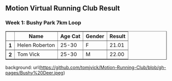 ## Motion Virtual Running Club Result
### Week 1: Bushy Park 7km Loop

<table border="1" class="dataframe">
  <thead>
    <tr style="text-align: centre;">
      <th></th>
      <th>Name</th>
      <th>Age Cat</th>
      <th>Gender</th>
      <th>Result</th>
    </tr>
  </thead>
  <tbody>
    <tr>
      <th>1</th>
      <td>Helen Roberton</td>
      <td>25-30</td>
      <td>F</td>
      <td>21.01</td>
    </tr>
    <tr>
      <th>2</th>
      <td>Tom Vick</td>
      <td>25-30</td>
      <td>M</td>
      <td>22.00</td>
    </tr>
  </tbody>
</table>

background: url(https://github.com/tomjvick/Motion-Running-Club/blob/gh-pages/Bushy%20Deer.jpeg)
  
